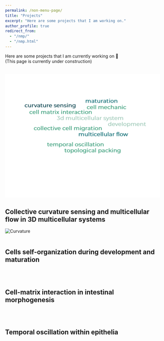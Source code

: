 ```yaml
---
permalink: /non-menu-page/
title: "Projects"
excerpt: "Here are some projects that I am working on."
author_profile: true
redirect_from: 
  - "/nmp/"
  - "/nmp.html"
---
```


Here are some projects that I am currently working on 💭 <br/>
(This page is currently under construction) <br/>
<br/>
<br/>
![Word Cloud](wordcloud.png)



## Collective curvature sensing and multicellular flow in 3D multicellular systems
![Curvature](cover1_without_title.jpg)
<br/>
<br/>

## Cells self-organization during development and maturation 
<br/>
<br/>

## Cell-matrix interaction in intestinal morphogenesis
<br/>
<br/>
  
## Temporal oscillation within epithelia
<br/>

